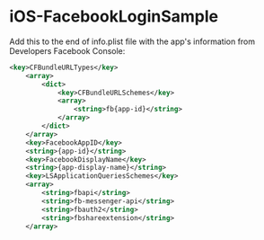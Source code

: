 # iOS-FacebookLoginSample

Add this to the end of info.plist file with the app's information from Developers Facebook Console:

```xml
<key>CFBundleURLTypes</key>
    <array>
        <dict>
            <key>CFBundleURLSchemes</key>
            <array>
                <string>fb{app-id}</string>
            </array>
        </dict>
    </array>
    <key>FacebookAppID</key>
    <string>{app-id}</string>
    <key>FacebookDisplayName</key>
    <string>{app-display-name}</string>
    <key>LSApplicationQueriesSchemes</key>
    <array>
        <string>fbapi</string>
        <string>fb-messenger-api</string>
        <string>fbauth2</string>
        <string>fbshareextension</string>
    </array>
```
